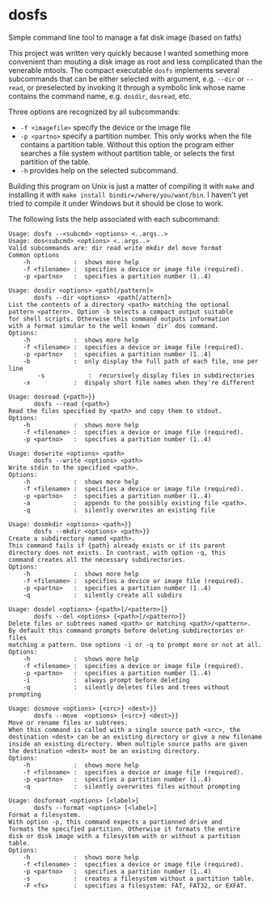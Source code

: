 # dosfs
Simple command line tool to manage a fat disk image (based on fatfs)

This project was written very quickly because I wanted something more convenient than mouting a disk image as root and less complicated than the venerable mtools. The compact executable `dosfs` implements several subcommands that can be either selected with argument, e.g. `--dir` or `--read`, or preselected by invoking it through a symbolic link whose name contains the command name, e.g. `dosdir`, `dosread`, etc.

Three options are recognized by all subcommands:
* `-f <imagefile>` specify the device or the image file
* `-p <partno>` specify a partition number. This only works when the file contains a partition table. Without this option the program either searches a file system without partition table, or selects the first partition of the table.
* `-h` provides help on the selected subcommand.
 
Building this program on Unix is just a matter of compiling it with `make` and installing it
with `make install bindir=/where/you/want/bin`. I haven't yet tried to compile it under Windows
but it should be close to work.
 
The following lists the help associated with each subcommand:

```
Usage: dosfs --<subcmd> <options> <..args..>
Usage: dos<subcmd> <options> <..args..>
Valid subcommands are: dir read write mkdir del move format
Common options
	-h            :  shows more help
	-f <filename> :  specifies a device or image file (required).
	-p <partno>   :  specifies a partition number (1..4)
```

```
Usage: dosdir <options> <path[/pattern]>
       dosfs --dir <options>  <path[/attern]>
List the contents of a directory <path> matching the optional
pattern <pattern>. Option -b selects a compact output suitable
for shell scripts. Otherwise this command outputs information
with a format simular to the well known `dir` dos command.
Options:
	-h            :  shows more help
	-f <filename> :  specifies a device or image file (required).
	-p <partno>   :  specifies a partition number (1..4)
	-b            :  only display the full path of each file, one per line
        -s            :  recursively display files in subdirectories
	-x            :  dispaly short file names when they're different
```

```
Usage: dosread {<path>}}
       dosfs --read {<path>}
Read the files specified by <path> and copy them to stdout.
Options:
	-h            :  shows more help
	-f <filename> :  specifies a device or image file (required).
	-p <partno>   :  specifies a partition number (1..4)
```

```
Usage: doswrite <options> <path>
       dosfs --write <options> <path>
Write stdin to the specified <path>.
Options:
	-h            :  shows more help
	-f <filename> :  specifies a device or image file (required).
	-p <partno>   :  specifies a partition number (1..4)
	-a            :  appends to the possibly existing file <path>.
	-q            :  silently overwrites an existing file
```

```
Usage: dosmkdir <options> <path>}}
       dosfs --mkdir <options> <path>}}
Create a subdirectory named <path>.
This command fails if {path} already exists or if its parent
directory does not exists. In contrast, with option -q, this
command creates all the necessary subdirectories.
Options:
	-h            :  shows more help
	-f <filename> :  specifies a device or image file (required).
	-p <partno>   :  specifies a partition number (1..4)
	-q            :  silently create all subdirs
```
```
Usage: dosdel <options> {<path>[/<pattern>]}
       dosfs --del <options> {<path>[/<pattern>]}
Delete files or subtrees named <path> or matching <path>/<pattern>.
By default this command prompts before deleting subdirectories or files
matching a pattern. Use options -i or -q to prompt more or not at all.
Options:
	-h            :  shows more help
	-f <filename> :  specifies a device or image file (required).
	-p <partno>   :  specifies a partition number (1..4)
	-i            :  always prompt before deleting
	-q            :  silently deletes files and trees without prompting
```

```
Usage: dosmove <options> {<src>} <dest>}}
       dosfs --move  <options> {<src>} <dest>}}
Move or rename files or subtrees.
When this command is called with a single source path <src>, the
destination <dest> can be an existing directory or give a new filename
inside an existing directory. When multiple source paths are given
the destination <dest> must be an existing directory.
Options:
	-h            :  shows more help
	-f <filename> :  specifies a device or image file (required).
	-p <partno>   :  specifies a partition number (1..4)
	-q            :  silently overwrites files without prompting
```

```
Usage: dosformat <options> [<label>]
       dosfs --format <options> [<label>]
Format a filesystem.
With option -p, this command expects a partionned drive and
formats the specified partition. Otherwise it formats the entire
disk or disk image with a filesystem with or without a partition table.
Options:
	-h            :  shows more help
	-f <filename> :  specifies a device or image file (required).
	-p <partno>   :  specifies a partition number (1..4)
	-s            :  creates a filesystem without a partition table.
	-F <fs>       :  specifies a filesystem: FAT, FAT32, or EXFAT.
```